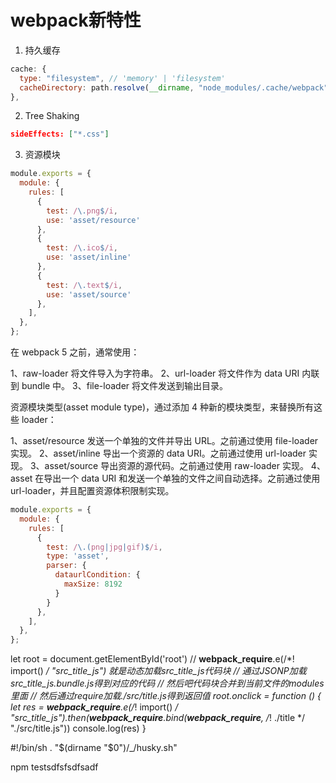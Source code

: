 # webpack新特性

1. 持久缓存
```js
cache: {
  type: "filesystem", // 'memory' | 'filesystem'
  cacheDirectory: path.resolve(__dirname, "node_modules/.cache/webpack"), // 保存目录
},
```
2. Tree Shaking
```json
sideEffects: ["*.css"]
```
3. 资源模块
```js
module.exports = {
  module: {
    rules: [
      {
        test: /\.png$/i,
        use: 'asset/resource'
      },
      {
        test: /\.ico$/i,
        use: 'asset/inline'
      },
      {
        test: /\.text$/i,
        use: 'asset/source'
      },
    ],
  },
};
```
在 webpack 5 之前，通常使用：

1、raw-loader 将文件导入为字符串。
2、url-loader 将文件作为 data URI 内联到 bundle 中。
3、file-loader 将文件发送到输出目录。


资源模块类型(asset module type)，通过添加 4 种新的模块类型，来替换所有这些 loader：

1、asset/resource 发送一个单独的文件并导出 URL。之前通过使用 file-loader 实现。
2、asset/inline 导出一个资源的 data URI。之前通过使用 url-loader 实现。
3、asset/source 导出资源的源代码。之前通过使用 raw-loader 实现。
4、asset 在导出一个 data URI 和发送一个单独的文件之间自动选择。之前通过使用 url-loader，并且配置资源体积限制实现。

```js
module.exports = {
  module: {
    rules: [
      {
        test: /\.(png|jpg|gif)$/i,
        type: 'asset',
        parser: {
          dataurlCondition: {
            maxSize: 8192
          }
        }
      },
    ],
  },
};
```


let root = document.getElementById('root')
// __webpack_require__.e(/*! import() */ "src_title_js") 就是动态加载src_title_js代码块
// 通过JSONP加载src_title_js.bundle.js得到对应的代码
// 然后吧代码块合并到当前文件的modules里面
// 然后通过require加载./src/title.js得到返回值
root.onclick = function () {
  let res = __webpack_require__.e(/*! import() */ "src_title_js").then(__webpack_require__.bind(__webpack_require__, /*! ./title */ "./src/title.js"))
  console.log(res)
}


#!/bin/sh
. "$(dirname "$0")/_/husky.sh"

npm testsdfsfsdfsadf
